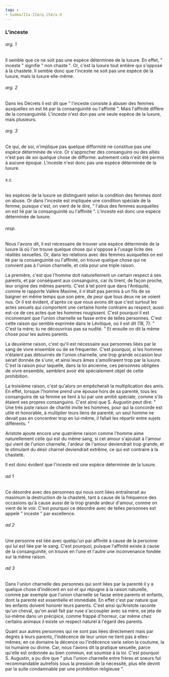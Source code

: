 ```yaml
---
tags : 
- Summa/IIa-IIæ/q.154/a.9
---
```


### L'inceste

###### arg. 1
Il semble que ce ne soit pas une espèce déterminée de la luxure. En effet, " inceste " signifie " non chaste ". Or, c'est la luxure tout entière qui s'oppose à la chasteté. Il semble donc que l'inceste ne soit pas une espèce de la luxure, mais la luxure elle-même. 

###### arg. 2
Dans les Décrets il est dit que " l'inceste consiste à abuser des femmes auxquelles on est lié par la consanguinité ou l'affinité ". Mais l'affinité diffère de la consanguinité. L'inceste n'est don pas une seule espèce de la luxure, mais plusieurs. 

###### arg. 3
Ce qui, de soi, n'implique pas quelque difformité ne constitue pas une espèce déterminée de vice. Or s'approcher des consanguins ou des alliés n'est pas de soi quelque chose de difforme: autrement cela n'eût été permis à aucune époque. L'inceste n'est donc pas une espèce déterminée de la luxure. 

###### s.c.
les espèces de la luxure se distinguent selon la condition des femmes dont on abuse. Or dans l'inceste est impliquée une condition spéciale de la femme, puisque c'est, on vient de le dire, " l'abus des femmes auxquelles on est lié par la consanguinité ou l'affinité ". L'inceste est donc une espèce déterminée de luxure. 

###### resp.
Nous l'avons dit, il est nécessaire de trouver une espèce déterminée de la luxure là où l'on trouve quelque chose qui s'oppose à l'usage licite des réalités sexuelles. Or, dans les relations avec des femmes auxquelles on est lié par la consanguinité ou l'affinité, on trouve quelque chose qui ne convient pas à l'union charnelle, et cela pour une triple raison. 

La première, c'est que l'homme doit naturellement un certain respect à ses parents, et par conséquent aux consanguins, car ils tirent, de façon proche, leur origine des mêmes parents. C'est à tel point que dans l'Antiquité, comme le rapporte Valère Maxime, il n'était pas permis à un fils de se baigner en même temps que son père, de peur que tous deux ne se voient nus. Or il est évident, d'après ce que nous avons dit que c'est surtout les actes sexuels qui comportent une certaine honte contraire au respect; aussi est-ce de ces actes que les hommes rougissent. C'est pourquoi il est inconvenant que l'union charnelle se fasse entre de telles personnes. C'est cette raison qui semble exprimée dans le Lévitique, où il est dit (18, 7): " C'est ta mère; tu ne découvriras pas sa nudité. " Et ensuite on dit la même chose pour les autres parents. 

La deuxième raison, c'est qu'il est nécessaire aux personnes liées par le sang de vivre ensemble ou de se fréquenter. C'est pourquoi, si les hommes n'étaient pas détournés de l'union charnelle, une trop grande occasion leur serait donnée de s'unir, et ainsi leurs âmes s'amolliraient trop par la luxure. C'est la raison pour laquelle, dans la loi ancienne, ces personnes obligées de vivre ensemble, semblent avoir été spécialement objet de cette prohibition. 

La troisième raison, c'est qu'alors on empêcherait la multiplication des amis. En effet, lorsque l'homme prend une épouse hors de sa parenté, tous les consanguins de sa femme se lient à lui par une amitié spéciale, comme s'ils étaient ses propres consanguins. C'est ainsi que S. Augustin peut dire: " Une très juste raison de charité invite les hommes, pour qui la concorde est utile et honorable, à multiplier leurs liens de parenté; un seul homme ne devait pas en concentrer trop en lui-même, il fallait les répartir entre sujets différents. " 

Aristote ajoute encore une quatrième raison comme l'homme aime naturellement celle qui est du même sang, si cet amour s'ajoutait à l'amour qui vient de l'union charnelle, l'ardeur de l'amour deviendrait trop grande, et le stimulant du désir charnel deviendrait extrême, ce qui est contraire à la chasteté. 

Il est donc évident que l'inceste est une espèce déterminée de la luxure. 

###### ad 1
Ce désordre avec des personnes qui nous sont liées entraînerait au maximum la destruction de la chasteté, tant à cause de la fréquence des occasions qu'à cause aussi de la trop grande ardeur d'amour, comme on vient de le voir. C'est pourquoi ce désordre avec de telles personnes est appelé " inceste " par excellence. 

###### ad 2
Une personne est liée avec quelqu'un par affinité à cause de la personne qui lui est liée par le sang. C'est pourquoi, puisque l'affinité existe à cause de la consanguinité, on trouve en l'une et l'autre une inconvenance fondée sur la même raison. 

###### ad 3
Dans l'union charnelle des personnes qui sont liées par la parenté il y a quelque chose d'indécent en soi et qui répugne à la raison naturelle, comme par exemple que l'union charnelle se fasse entre parents et enfants, dont la parenté est essentielle et immédiate. En effet c'est par nature que les enfants doivent honorer leurs parents. C'est ainsi qu'Aristote raconte qu'un cheval, qu'on avait fait par ruse s'accoupler avec sa mère, se jeta de lui-même dans un précipice, comme frappé d'horreur, car même chez certains animaux il existe un respect naturel à l'égard des parents. 

Quant aux autres personnes qui ne sont pas liées directement mais par degrés à leurs parents, l'indécence de leur union ne tient pas à elles-mêmes; en ce domaine la décence ou l'indécence varie selon la coutume, la loi humaine ou divine. Car, nous l'avons dit la pratique sexuelle, parce qu'elle est ordonnée au bien commun, est soumise à la loi. C'est pourquoi S. Augustin, a pu dire que " plus l'union charnelle entre frères et soeurs fut recommandable autrefois sous la pression de la nécessité, plus elle devint par la suite condamnable par une prohibition religieuse ". 

